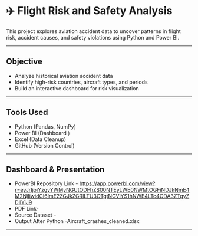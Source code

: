 # ✈️ Flight Risk and Safety Analysis

This project explores aviation accident data to uncover patterns in flight risk, accident causes, and safety violations using Python and Power BI.

---

##  Objective

- Analyze historical aviation accident data
- Identify high-risk countries, aircraft types, and periods
- Build an interactive dashboard for risk visualization

---

##  Tools Used

- Python (Pandas, NumPy)
- Power BI (Dashboard )
- Excel (Data Cleanup)
- GitHub (Version Control)

---

##  Dashboard & Presentation

- PowerBI Repository Link - https://app.powerbi.com/view?r=eyJrIjoiYzgyYWMyNGUtODFhZS00NTEyLWE0NWMtOGFiNDJkNmE4M2NjIiwidCI6ImE2ZGJkZGRlLTU3OTgtNGViYS1hNWE4LTc4ODA3ZTgyZDllYiJ9
- PDF Link-
- Source Dataset -
- Output After Python -Aircraft_crashes_cleaned.xlsx
---


